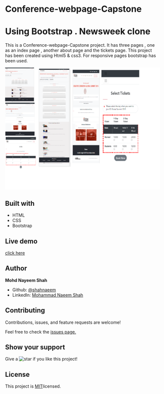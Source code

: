 # Conference-webpage-Capstone
# Using Bootstrap . Newsweek clone
This is a Conference-webpage-Capstone project.
It has three pages , one as an index page , another about page and the tickets page.
This project has been created using Html5 & css3. For responsive pages bootstrap has been used.

![screenshot](/assets/screenshot.png)

<h2>Built with</h2>
<ul>
  <li>HTML</li>
  <li>CSS</li>
  <li>Bootstrap</li>
</ul>

<h2>Live demo</h2>
<a href="https://shahnaeem.github.io/Conference-webpage-Capstone/">click here</a>

<h2>Author</h2>
<p><strong>Mohd Nayeem Shah</strong></p>
<ul>
  <li>Github: <a href="https://github.com/shahnaeem">@shahnaeem</a>
  <li>LinkedIn: <a href="https://linkedin.com/in/mohd-nayeem-shah-97a590152">Mohammad Naeem Shah</a></li>
</ul>
  
<h2>Contributing</h2>
<p>Contributions, issues, and feature requests are welcome!<p>
<p>Feel free to check the <a href="https://github.com/shahnaeem/Conference-webpage-Capstone/issues/new">issues page.</a></p>
 
<h2>Show your support</h2>
<p> Give a 
  <g-emoji class="g-emoji" alias="star" fallback-src="https://github.githubassets.com/images/icons/emoji/unicode/2b50.png"><img class="emoji" alt="star" height="20" width="20" src="https://github.githubassets.com/images/icons/emoji/unicode/2b50.png"></g-emoji>
  if you like this project!</p>
  
<h2>License</h2>
  <p>This project is <a href="https://github.com/shahnaeem/Conference-webpage-Capstone/LICENSE">MIT</a>licensed.<p>
